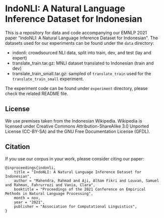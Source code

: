 # IndoNLI: A Natural Language Inference Dataset for Indonesian

This is a repository for data and code accompanying our EMNLP 2021 paper "IndoNLI: A Natural Language Inference Dataset for Indonesian". The datasets used for our experiments can be found under the `data` directory:
- indonli: crowdsourced NLI data, split into train, dev, and test (lay and expert)
- translate_train.tar.gz: MNLI dataset translated to Indonesian (train and dev)
- translate_train_small.tar.gz: sampled of `translate_train` used for the `translate_train_small` experiment.

The experiment code can be found under `experiment` directory, please check the related README file.


## License

We use premises taken from the Indonesian Wikipedia. Wikipedia is licensed under Creative Commons Attribution-ShareAlike 3.0 Unported License (CC-BY-SA) and the GNU Free Documentation License (GFDL).


## Citation

If you use our corpus in your work, please consider citing our paper:
```
@inproceedings{indonli,
    title = "IndoNLI: A Natural Language Inference Dataset for Indonesian",
    author = "Mahendra, Rahmad and Aji, Alham Fikri and Louvan, Samuel and Rahman, Fahrurrozi and Vania, Clara",
    booktitle = "Proceedings of the 2021 Conference on Empirical Methods in Natural Language Processing",
    month = nov,
    year = "2021",
    publisher = "Association for Computational Linguistics",
}
```



